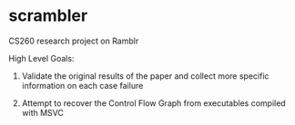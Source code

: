 # scrambler

CS260 research project on Ramblr

High Level Goals:

1. Validate the original results of the paper and collect more specific information on each case failure

2. Attempt to recover the Control Flow Graph from executables compiled with MSVC


